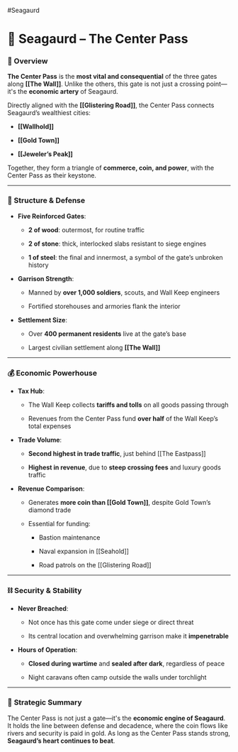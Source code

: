 #Seagaurd 
# 🚪 Seagaurd – The Center Pass

### 📍 Overview

**The Center Pass** is the **most vital and consequential** of the three gates along **[[The Wall]]**. Unlike the others, this gate is not just a crossing point—it's the **economic artery** of Seagaurd.

Directly aligned with the **[[Glistering Road]]**, the Center Pass connects Seagaurd’s wealthiest cities:

- **[[Wallhold]]**
    
- **[[Gold Town]]**
    
- **[[Jeweler’s Peak]]**
    

Together, they form a triangle of **commerce, coin, and power**, with the Center Pass as their keystone.

---

### 🏰 Structure & Defense

- **Five Reinforced Gates**:
    
    - **2 of wood**: outermost, for routine traffic
        
    - **2 of stone**: thick, interlocked slabs resistant to siege engines
        
    - **1 of steel**: the final and innermost, a symbol of the gate’s unbroken history
        
- **Garrison Strength**:
    
    - Manned by **over 1,000 soldiers**, scouts, and Wall Keep engineers
        
    - Fortified storehouses and armories flank the interior
        
- **Settlement Size**:
    
    - Over **400 permanent residents** live at the gate’s base
        
    - Largest civilian settlement along **[[The Wall]]**
        

---

### 💰 Economic Powerhouse

- **Tax Hub**:
    
    - The Wall Keep collects **tariffs and tolls** on all goods passing through
        
    - Revenues from the Center Pass fund **over half** of the Wall Keep’s total expenses
        
- **Trade Volume**:
    
    - **Second highest in trade traffic**, just behind [[The Eastpass]]
        
    - **Highest in revenue**, due to **steep crossing fees** and luxury goods traffic
        
- **Revenue Comparison**:
    
    - Generates **more coin than [[Gold Town]]**, despite Gold Town’s diamond trade
        
    - Essential for funding:
        
        - Bastion maintenance
            
        - Naval expansion in [[Seahold]]
            
        - Road patrols on the [[Glistering Road]]
            

---

### ⛓️ Security & Stability

- **Never Breached**:
    
    - Not once has this gate come under siege or direct threat
        
    - Its central location and overwhelming garrison make it **impenetrable**
        
- **Hours of Operation**:
    
    - **Closed during wartime** and **sealed after dark**, regardless of peace
        
    - Night caravans often camp outside the walls under torchlight
        

---

### 🧭 **Strategic Summary**

The Center Pass is not just a gate—it's the **economic engine of Seagaurd**. It holds the line between defense and decadence, where the coin flows like rivers and security is paid in gold. As long as the Center Pass stands strong, **Seagaurd’s heart continues to beat**.
